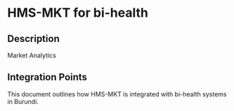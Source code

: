 # HMS-MKT for bi-health

## Description

Market Analytics

## Integration Points

This document outlines how HMS-MKT is integrated with bi-health systems in Burundi.
